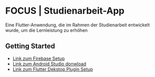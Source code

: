 # FOCUS | Studienarbeit-App 

Eine Flutter-Anwendung, die im Rahmen der Studienarbeit entwickelt wurde, um die Lernleistung zu erhöhen

## Getting Started

- [Link zum Firebase Setup](https://console.firebase.google.com/u/0/project/studienarbeit-focusapp/firestore/data/~2Fuser~2FjN8rU3x8Du4JDHzrdWOE)
- [Link zum Android Studio donwload](https://developer.android.com/studio)
- [Link zum Flutter Dekstop Plugin Setup](https://docs.flutter.dev/get-started/install/windows/desktop)

